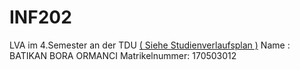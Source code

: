 # INF202
LVA im 4.Semester an der TDU
<a href="http://tau-admin.3fcampus.com/uploads/cms/ce.tau/6710.pdf">( Siehe Studienverlaufsplan )</a>
Name : BATIKAN BORA ORMANCI
Matrikelnummer: 170503012

